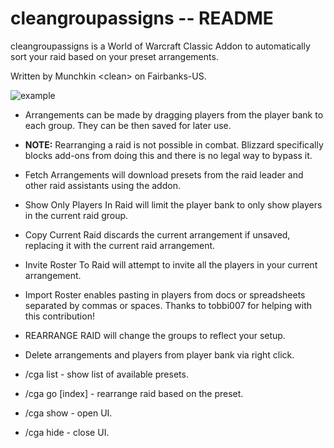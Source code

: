 cleangroupassigns -- README
=================
cleangroupassigns is a World of Warcraft Classic Addon to automatically sort your raid based on your preset arrangements.

Written by Munchkin \<clean\> on Fairbanks-US.

![example](https://raw.githubusercontent.com/fjaros/cleangroupassigns/master/example.png)

- Arrangements can be made by dragging players from the player bank to each group. They can be then saved for later use. 
- **NOTE:** Rearranging a raid is not possible in combat. Blizzard specifically blocks add-ons from doing this and there is no legal way to bypass it.



- Fetch Arrangements will download presets from the raid leader and other raid assistants using the addon.
- Show Only Players In Raid will limit the player bank to only show players in the current raid group.
- Copy Current Raid discards the current arrangement if unsaved, replacing it with the current raid arrangement.
- Invite Roster To Raid will attempt to invite all the players in your current arrangement.
- Import Roster enables pasting in players from docs or spreadsheets separated by commas or spaces. Thanks to tobbi007 for helping with this contribution!
- REARRANGE RAID will change the groups to reflect your setup.
- Delete arrangements and players from player bank via right click.


- /cga list - show list of available presets.
- /cga go [index] - rearrange raid based on the preset.
- /cga show - open UI.
- /cga hide - close UI.
